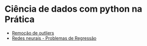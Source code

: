 # Ciência de dados com python na Prática

* [Remoção de outliers](./remover_outliers.md)
* [Redes neurais - Problemas de Regressão](./redes_neurais_regressao.md)

